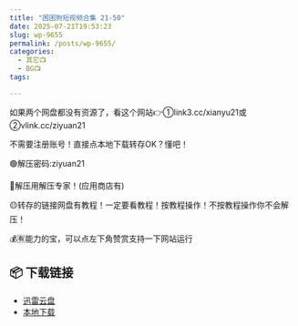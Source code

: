 ```yaml
---
title: "困困狗短视频合集 21-50"
date: 2025-07-21T19:53:23
slug: wp-9655
permalink: /posts/wp-9655/
categories:
  - 其它📺
  - BG📺
tags:

---
```


如果两个网盘都没有资源了，看这个网站👉①link3.cc/xianyu21或②vlink.cc/ziyuan21

不需要注册账号！直接点本地下载转存OK？懂吧！

🟢解压密码:ziyuan21

🔵解压用解压专家！(应用商店有)

🟡转存的链接网盘有教程！一定要看教程！按教程操作！不按教程操作你不会解压！

💰🈶能力的宝，可以点左下角赞赏支持一下网站运行

## 📦 下载链接
- [迅雷云盘](https://blziyuan21.com/pay-download/9655?key=9d31b2fb42&down_id=0)
- [本地下载](https://blziyuan21.com/pay-download/9655?key=9d31b2fb42&down_id=1)

